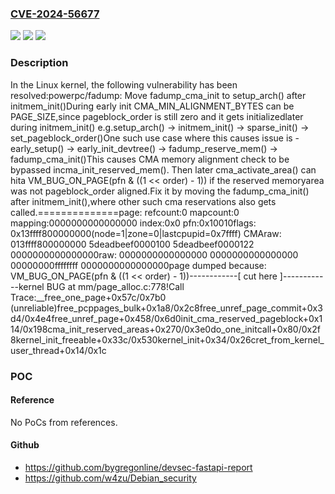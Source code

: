 ### [CVE-2024-56677](https://cve.mitre.org/cgi-bin/cvename.cgi?name=CVE-2024-56677)
![](https://img.shields.io/static/v1?label=Product&message=Linux&color=blue)
![](https://img.shields.io/static/v1?label=Version&message=11ac3e87ce09c27f4587a8c4fe0829d814021a82%3C%20aabef6301dcf410dfd2b8759cd413b2a003c7e3f%20&color=brighgreen)
![](https://img.shields.io/static/v1?label=Vulnerability&message=n%2Fa&color=brighgreen)

### Description

In the Linux kernel, the following vulnerability has been resolved:powerpc/fadump: Move fadump_cma_init to setup_arch() after initmem_init()During early init CMA_MIN_ALIGNMENT_BYTES can be PAGE_SIZE,since pageblock_order is still zero and it gets initializedlater during initmem_init() e.g.setup_arch() -> initmem_init() -> sparse_init() -> set_pageblock_order()One such use case where this causes issue is -early_setup() -> early_init_devtree() -> fadump_reserve_mem() -> fadump_cma_init()This causes CMA memory alignment check to be bypassed incma_init_reserved_mem(). Then later cma_activate_area() can hita VM_BUG_ON_PAGE(pfn & ((1 << order) - 1)) if the reserved memoryarea was not pageblock_order aligned.Fix it by moving the fadump_cma_init() after initmem_init(),where other such cma reservations also gets called.<stack trace>==============page: refcount:0 mapcount:0 mapping:0000000000000000 index:0x0 pfn:0x10010flags: 0x13ffff800000000(node=1|zone=0|lastcpupid=0x7ffff) CMAraw: 013ffff800000000 5deadbeef0000100 5deadbeef0000122 0000000000000000raw: 0000000000000000 0000000000000000 00000000ffffffff 0000000000000000page dumped because: VM_BUG_ON_PAGE(pfn & ((1 << order) - 1))------------[ cut here ]------------kernel BUG at mm/page_alloc.c:778!Call Trace:__free_one_page+0x57c/0x7b0 (unreliable)free_pcppages_bulk+0x1a8/0x2c8free_unref_page_commit+0x3d4/0x4e4free_unref_page+0x458/0x6d0init_cma_reserved_pageblock+0x114/0x198cma_init_reserved_areas+0x270/0x3e0do_one_initcall+0x80/0x2f8kernel_init_freeable+0x33c/0x530kernel_init+0x34/0x26cret_from_kernel_user_thread+0x14/0x1c

### POC

#### Reference
No PoCs from references.

#### Github
- https://github.com/bygregonline/devsec-fastapi-report
- https://github.com/w4zu/Debian_security

